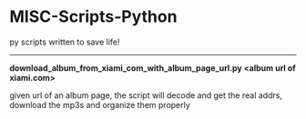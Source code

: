MISC-Scripts-Python
===================

py scripts written to save life!

-----------
<b>download_album_from_xiami_com_with_album_page_url.py &lt;album url of xiami.com&gt;</b>

given url of an album page, the script will decode and get the real addrs, download the mp3s and organize them properly